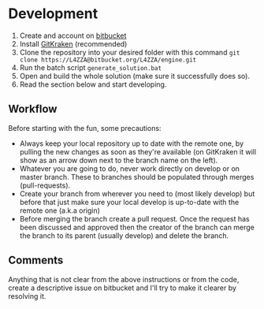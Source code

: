 # Development

1. Create and account on [bitbucket](https://bitbucket.org)
3. Install [GitKraken](https://www.gitkraken.com) (recommended)
4. Clone the repository into your desired folder with this command `git clone https://L4ZZA@bitbucket.org/L4ZZA/engine.git`
5. Run the batch script `generate_solution.bat`
6. Open and build the whole solution (make sure it successfully does so).
7. Read the section below and start developing.

## Workflow
Before starting with the fun, some precautions:

- Always keep your local repository up to date with the remote one, by pulling the new changes as soon as they're available (on GitKraken it will show as an arrow down next to the branch name on the left).
- Whatever you are going to do, never work directly on develop or on master branch. These to branches should be populated through merges (pull-requests).
- Create your branch from wherever you need to (most likely develop) but before that just make sure your local develop is up-to-date with the remote one (a.k.a origin)
- Before merging the branch create a pull request. Once the request has been discussed and approved then the creator of the branch can merge the branch to its parent (usually develop) and delete the branch.

## Comments
Anything that is not clear from the above instructions or from the code, create a descriptive issue on bitbucket and I'll try to make it clearer by resolving it.

